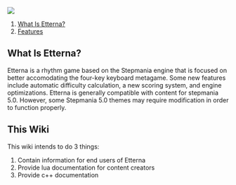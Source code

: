 
![](Install.ico)
1. <a href="#what">What Is Etterna?</a>
1. <a href="features">Features</a>
<a name="what" />

## What Is Etterna?

Etterna is a rhythm game based on the Stepmania engine that is focused on better accomodating the four-key keyboard metagame. Some new features include automatic difficulty calculation, a new scoring system, and engine optimizations. Etterna is generally compatible with content for stepmania 5.0. However, some Stepmania 5.0 themes may require modification in order to function properly.

## This Wiki

This wiki intends to do 3 things:

 1. Contain information for end users of Etterna
 1. Provide lua documentation for content creators
 1. Provide c++ documentation
